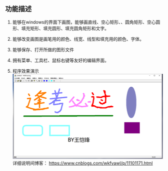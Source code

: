 ## 功能描述

1. 能够在windows的界面下画图，能够画直线、空心矩形、、圆角矩形、空心圆形、填充矩形、填充圆形、填充圆角矩形和文字。

2. 能够改变画图是画笔用的颜色、线宽、线型和填充用的颜色、字体。

3. 能够保存、打开所做的图形文件

4. 拥有菜单、工具栏、鼠标右键等友好的编辑界面。

5. 程序效果演示
![Image text](https://github.com/wkfvawl/MFC-Drawing/blob/master/image/view.png)
详细说明间博客：
https://www.cnblogs.com/wkfvawl/p/11101171.html
